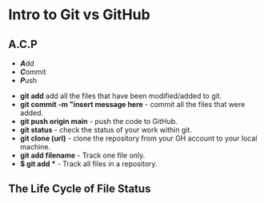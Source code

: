 # Intro to Git vs GitHub

<h2>A.C.P</h2>
  <ul>
    <li><b><i>A</i></b>dd</li>
    <li><b><i>C</i></b>ommit</li>
    <li><b><i>P</i></b>ush</li>
  </ul>
  <ul>
    <li><b>git add</b> add all the files that have been modified/added to git.</b></li>
    <li><b>git commit -m "insert message here</b> - commit all the files that were added.</li>
    <li><b>git push origin main</b> - push the code to GitHub.</li>
    <li><b>git status</b> - check the status of your work within git.</li>
    <li><b>git clone (url)</b> - clone the repository from your GH account to your local machine.</li>
    <li><b>git add filename</b> - Track one file only.</li>
    <li><b>$ git add *</b> - Track all files in a repository.</li>
  </ul>

<h2>The Life Cycle of File Status</h2>
<img src="https://blog.udemy.com/wp-content/uploads/2015/08/image006.png>
